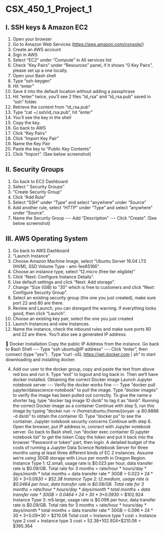 # CSX_450_1_Project_1
## I. SSH keys & Amazon EC2
1. Open your browser 
2. Go to Amazon Web Services (https://aws.amazon.com/console/) 
3. Create an AWS account 
4. Sign in AWS 
5. Select “EC2” under “Compute” in All services list 
6. Check “Key Pairs” under “Resources” panel, if it shows “0 Key Pairs”, please set up a one locally.
7. Open your Bash shell 
8. Type “ssh-keygen” 
9. Hit “enter” 
10. Save it into the default location without adding a passphrase 
11. Hit “enter” twice, you’ll see 2 files “id_rsa” and “id_rsa.pub” saved in “ssh” folder. 
12. Retrieve the content from “id_rsa.pub”
13. Type “cat ~/.ssh/id_rsa.pub”, hit “enter”
14. You’ll see the key in the shell
15. Copy the key.
16. Go back to AWS
17. Click “Key Pairs”
18. Click “Import Key Pair”
19. Name the Key Pair
20. Paste the key to “Public Key Contents” 
21. Click “Import”. (See below screenshot)

## II. Security Groups
1. Go back to EC2 Dashboard
2. Select “ Security Groups”
3. “Create Security Group” 
4. Click “Add Rule”
5. Select “SSH” under “Type” and select “anywhere” under “Source” 
6. Add another rule, select “HTTP” under “Type” and select “anywhere” under “Source”.
7. Name the Security Group --- Add “Description” --- Click “Create”. (See below screenshot)

## III. AWS Operating System
1. Go back to AWS Dashboard
2. “Launch Instance”
3. Choose Amazon Machine Image, select “Ubuntu Server 16.04 LTS (HVM), SSD Volume Type - ami-1ee65166”.
4. Choose an instance type, select “t2.micro (free tier eligible)”
5. Click “Next: Configure Instance Details”.
6. Use default settings and click “Next: Add storage”.
7. Change “Size (GiB) to “30” which is free to customers and click “Next: Configure Security Group”.
8. Select an existing security group (the one you just created), make sure port 22 and 80 are there.
9. Review and Launch, you can disregard the warning. If everything looks good, then click “Launch”.
10. Choose an existing key pair, select the one you just created
11. Launch Instances and view Instances.
12. Name the instance, check the inbound rules and make sure ports 80 and 22 are there. You’ll also see a generated IP address. 


Docker Installation
Copy the public IP Address from the instance.
Go back to Bash Shell --- Type “ssh ubuntu@IP address” --- Click “enter”, then connect (type “yes”) .
Type “curl -sSL https://get.docker.com | sh” to start downloading and installing docker. 

4) Add our user to the docker group, copy and paste the text from above red box and run it. Type “exit” to logout and log back in. Then we’ll have docker installed.
Obtaining the correct Docker image
Launch Jupyter notebook server --- Verify the docker works fine --- Type “docker pull jupyter/datascience-notebook” to pull the image.
Type “docker images” to verify the image has been pulled out correctly.
To give the name a shorter tag, type “docker tag image ID dsnb” to tag it as “dsnb”.
Running the correct Docker image as a container
Continue with step 5, run this image by typing “docker run -v /home/ubuntu:/home/jovyan -p 80:8888 -d dsnb” to obtain the container ID.
 Type “docker ps” to see the container.
Jupyter notebook security concerns
Continue with step 6. Open the browser, put IP address in, connect with Jupyter notebook server.
Go back to Bash shell, run “docker exec container ID jupyter notebook list” to get the token
Copy the token and put it back into the browser “Password or token” part, then login. 
A detailed budget of the costs of running a Jupyter Data Science Notebook Server for three months using at least three different kinds of EC 2 instances.
Assume we’re using 30GB storage with Linux per month in Oregon Region.
Instance Type 1: t2.small, usage rate is $0.023 per hour, data transfer rate is $0.09/GB. Total rate for 3 months = rate/hour * hours/day * days/month * total months + data transfer rate * 30GB = $0.023*24*30*3+$0.09*30 = $52.38
Instance Type 2: t2.medium, usage rate is $0.0464 per hour, data transfer rate is $0.09/GB. Total rate for 3 months = rate/hour * hours/day * days/month * total months + data transfer rate * 30GB = $0.0464*24*30*3+$0.09*30 = $102.924
Instance Type 3: m5.large, usage rate is $0.096 per hour, data transfer rate is $0.09/GB. Total rate for 3 months = rate/hour * hours/day * days/month * total months + data transfer rate * 30GB = $0.096*24*30*3+$0.09*30 = $210.06
Total cost = Instance type 1 cost + Instance type 2 cost + Instance type 3 cost = $52.38+$102.924+$210.06 = $365.364
	
